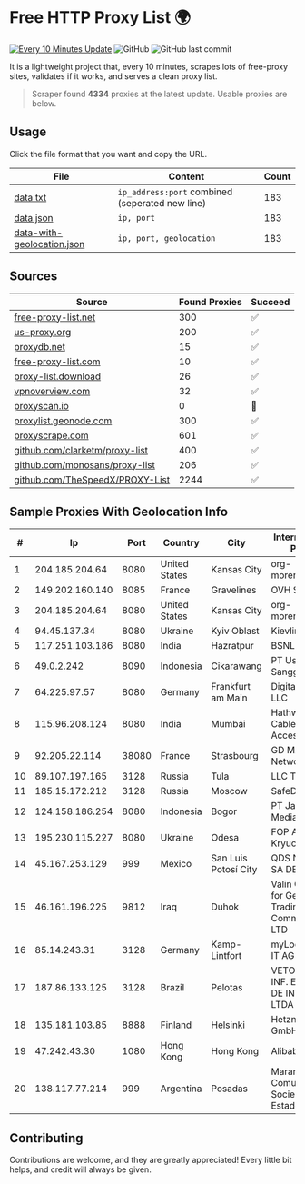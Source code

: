 
# Free HTTP Proxy List 🌍

[![Every 10 Minutes Update](https://github.com/mertguvencli/http-proxy-list/actions/workflows/main.yml/badge.svg?branch=main)](https://github.com/mertguvencli/http-proxy-list/actions/workflows/main.yml)
![GitHub](https://img.shields.io/github/license/mertguvencli/http-proxy-list)
![GitHub last commit](https://img.shields.io/github/last-commit/mertguvencli/http-proxy-list)

It is a lightweight project that, every 10 minutes, scrapes lots of free-proxy sites, validates if it works, and serves a clean proxy list.


> Scraper found **4334** proxies at the latest update. Usable proxies are below.

## Usage

Click the file format that you want and copy the URL.


|File|Content|Count|
|----|-------|-----|
|[data.txt](https://raw.githubusercontent.com/mertguvencli/http-proxy-list/main/proxy-list/data.txt)|`ip_address:port` combined (seperated new line)|183|
|[data.json](https://raw.githubusercontent.com/mertguvencli/http-proxy-list/main/proxy-list/data.json)|`ip, port`|183|
|[data-with-geolocation.json](https://raw.githubusercontent.com/mertguvencli/http-proxy-list/main/proxy-list/data-with-geolocation.json)|`ip, port, geolocation`|183|

## Sources

|Source|Found Proxies|Succeed|
|------|-------------|-------|
|[free-proxy-list.net](https://free-proxy-list.net)|300|✅|
|[us-proxy.org](https://www.us-proxy.org)|200|✅|
|[proxydb.net](http://proxydb.net)|15|✅|
|[free-proxy-list.com](https://free-proxy-list.com/?page=&port=&type%5B%5D=http&type%5B%5D=https&up_time=0&search=Search)|10|✅|
|[proxy-list.download](https://www.proxy-list.download/HTTP)|26|✅|
|[vpnoverview.com](https://vpnoverview.com/privacy/anonymous-browsing/free-proxy-servers)|32|✅|
|[proxyscan.io](https://www.proxyscan.io)|0|🚫|
|[proxylist.geonode.com](https://proxylist.geonode.com/api/proxy-list?limit=300&page=1&sort_by=lastChecked&sort_type=desc&protocols=http,https)|300|✅|
|[proxyscrape.com](https://api.proxyscrape.com/v2/?request=displayproxies&protocol=http&timeout=10000&country=all&ssl=all&anonymity=all)|601|✅|
|[github.com/clarketm/proxy-list](https://raw.githubusercontent.com/clarketm/proxy-list/master/proxy-list-raw.txt)|400|✅|
|[github.com/monosans/proxy-list](https://raw.githubusercontent.com/monosans/proxy-list/main/proxies/http.txt)|206|✅|
|[github.com/TheSpeedX/PROXY-List](https://raw.githubusercontent.com/TheSpeedX/PROXY-List/master/http.txt)|2244|✅|


## Sample Proxies With Geolocation Info

|#|Ip|Port|Country|City|Internet Service Provider|
|-|--|----|-------|----|-------------------------|
|1|204.185.204.64|8080|United States|Kansas City|org-morenet.more.net|
|2|149.202.160.140|8085|France|Gravelines|OVH SAS|
|3|204.185.204.64|8080|United States|Kansas City|org-morenet.more.net|
|4|94.45.137.34|8080|Ukraine|Kyiv Oblast|Kievline LLC|
|5|117.251.103.186|8080|India|Hazratpur|BSNL Internet|
|6|49.0.2.242|8090|Indonesia|Cikarawang|PT Usaha Adi Sanggoro|
|7|64.225.97.57|8080|Germany|Frankfurt am Main|DigitalOcean, LLC|
|8|115.96.208.124|8080|India|Mumbai|Hathway IP over Cable Internet Access|
|9|92.205.22.114|38080|France|Strasbourg|GD MASS Network|
|10|89.107.197.165|3128|Russia|Tula|LLC TK Altair|
|11|185.15.172.212|3128|Russia|Moscow|SafeData LLC|
|12|124.158.186.254|8080|Indonesia|Bogor|PT Jala Lintas Media|
|13|195.230.115.227|8080|Ukraine|Odesa|FOP A.L. Kryuchkov|
|14|45.167.253.129|999|Mexico|San Luis Potosí City|QDS NETWORKS SA DE CV|
|15|46.161.196.225|9812|Iraq|Duhok|Valin Company for General Trading and Communication LTD|
|16|85.14.243.31|3128|Germany|Kamp-Lintfort|myLoc managed IT AG|
|17|187.86.133.125|3128|Brazil|Pelotas|VETORIALNET INF. E SERVIÇOS DE INTERNET LTDA|
|18|135.181.103.85|8888|Finland|Helsinki|Hetzner Online GmbH|
|19|47.242.43.30|1080|Hong Kong|Hong Kong|Alibaba.com LLC|
|20|138.117.77.214|999|Argentina|Posadas|Marandu Comunicaciones Sociedad Del Estado|



## Contributing

Contributions are welcome, and they are greatly appreciated! Every
little bit helps, and credit will always be given.


